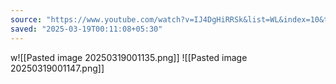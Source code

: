 ```yaml
---
source: "https://www.youtube.com/watch?v=IJ4DgHiRRSk&list=WL&index=10&t=25s"
saved: "2025-03-19T00:11:08+05:30"
---
```

w![[Pasted image 20250319001135.png]]
![[Pasted image 20250319001147.png]]
